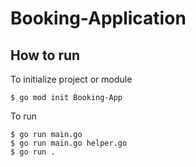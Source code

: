 # Booking-Application


## How to run

To initialize project or module 

    $ go mod init Booking-App

To run

    $ go run main.go
    $ go run main.go helper.go
    $ go run .

